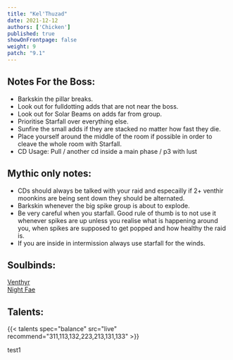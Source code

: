 ```yaml
---
title: "Kel'Thuzad"
date: 2021-12-12
authors: ['Chicken']
published: true
showOnFrontpage: false
weight: 9
patch: "9.1"
---
```



## Notes For the Boss:
- Barkskin the pillar breaks.
- Look out for fulldotting adds that are not near the boss.
- Look out for Solar Beams on adds far from group.
- Prioritise Starfall over everything else.
- Sunfire the small adds if they are stacked no matter how fast they die.
- Place yourself around the middle of the room if possible in order to cleave the whole room with Starfall.
- CD Usage: Pull / another cd inside a main phase / p3 with lust

## Mythic only notes:
- CDs should always be talked with your raid and especailly if 2+ venthir moonkins are being sent down they should be alternated.
- Barkskin whenever the big spike group is about to explode. 
- Be very careful when you starfall. Good rule of thumb is to not use it whenever spikes are up unless you realise what is happening around you, when spikes are supposed to get popped and how healthy the raid is.
- If you are inside in intermission always use starfall for the winds.

## Soulbinds:
[Venthyr](https://ptr.wowhead.com/soulbind-calc/venthyr/theotar-the-mad-duke/druid/AwCWb74CBTUgCBU1yggSBTWHCCUy4ggjBTJJCBV2AAg1Mj8I)
<br>[Night Fae](https://ptr.wowhead.com/soulbind-calc/night-fae/niya/druid/AwCW5b4CBTXKCCU1IAgTBTXGCBUy5AglMuIIIhUySQglMjwI)

## Talents:

{{< talents spec="balance" src="live" recommend="311,113,132,223,213,131,133" >}}

test1

